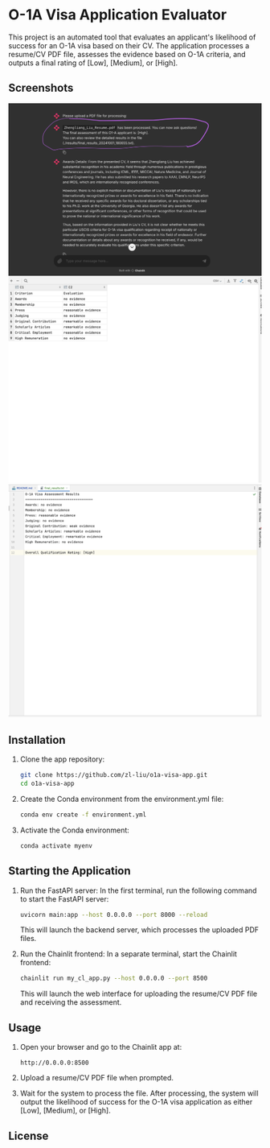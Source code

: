 # O-1A Visa Application Evaluator

This project is an automated tool that evaluates an applicant's likelihood of success for an O-1A visa based on their CV. The application processes a resume/CV PDF file, assesses the evidence based on O-1A criteria, and outputs a final rating of [Low], [Medium], or [High].

## Screenshots

![O-1A Visa Application Evaluator Screenshot1](app_screenshot1.png)
![O-1A Visa Application Evaluator Screenshot4](app_screenshot4.png)
![O-1A Visa Application Evaluator Screenshot4](app_screenshot5.png)

## Installation

1. Clone the app repository:
   ```bash
   git clone https://github.com/zl-liu/o1a-visa-app.git
   cd o1a-visa-app
   ```

2. Create the Conda environment from the environment.yml file:
   ```bash
   conda env create -f environment.yml
   ```

3. Activate the Conda environment:
   ```bash
   conda activate myenv
   ```

## Starting the Application

1. Run the FastAPI server:
   In the first terminal, run the following command to start the FastAPI server:
   ```bash
   uvicorn main:app --host 0.0.0.0 --port 8000 --reload
   ```
   This will launch the backend server, which processes the uploaded PDF files.

2. Run the Chainlit frontend:
   In a separate terminal, start the Chainlit frontend:
   ```bash
   chainlit run my_cl_app.py --host 0.0.0.0 --port 8500
   ```
   This will launch the web interface for uploading the resume/CV PDF file and receiving the assessment.

## Usage

1. Open your browser and go to the Chainlit app at:
   ```
   http://0.0.0.0:8500
   ```

2. Upload a resume/CV PDF file when prompted.

3. Wait for the system to process the file. After processing, the system will output the likelihood of success for the O-1A visa application as either [Low], [Medium], or [High].

## License
